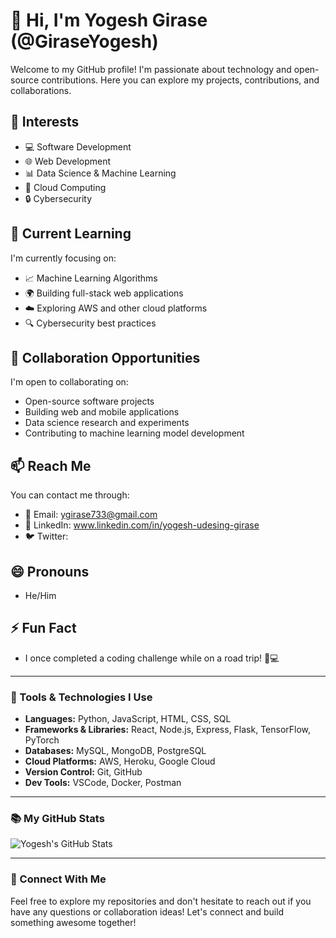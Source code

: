 # 👋 Hi, I'm Yogesh Girase (@GiraseYogesh)

Welcome to my GitHub profile! I'm passionate about technology and open-source contributions. Here you can explore my projects, contributions, and collaborations.

## 👀 Interests
- 💻 Software Development
- 🌐 Web Development
- 📊 Data Science & Machine Learning
- 🚀 Cloud Computing
- 🔒 Cybersecurity

## 🌱 Current Learning
I'm currently focusing on:
- 📈 Machine Learning Algorithms
- 🌍 Building full-stack web applications
- ☁️ Exploring AWS and other cloud platforms
- 🔍 Cybersecurity best practices

## 💞️ Collaboration Opportunities
I'm open to collaborating on:
- Open-source software projects
- Building web and mobile applications
- Data science research and experiments
- Contributing to machine learning model development

## 📫 Reach Me
You can contact me through:
- 📧 Email: ygirase733@gmail.com
- 🔗 LinkedIn: www.linkedin.com/in/yogesh-udesing-girase
- 🐦 Twitter: 

## 😄 Pronouns
- He/Him

## ⚡ Fun Fact
- I once completed a coding challenge while on a road trip! 🚗💻

---

### 🔧 Tools & Technologies I Use

- **Languages:** Python, JavaScript, HTML, CSS, SQL
- **Frameworks & Libraries:** React, Node.js, Express, Flask, TensorFlow, PyTorch
- **Databases:** MySQL, MongoDB, PostgreSQL
- **Cloud Platforms:** AWS, Heroku, Google Cloud
- **Version Control:** Git, GitHub
- **Dev Tools:** VSCode, Docker, Postman

---

### 📚 My GitHub Stats

![Yogesh's GitHub Stats](https://github-readme-stats.vercel.app/api?username=GiraseYogesh&show_icons=true&count_private=true&hide=prs&theme=radical)

---

### 🔗 Connect With Me

Feel free to explore my repositories and don't hesitate to reach out if you have any questions or collaboration ideas! Let's connect and build something awesome together!

